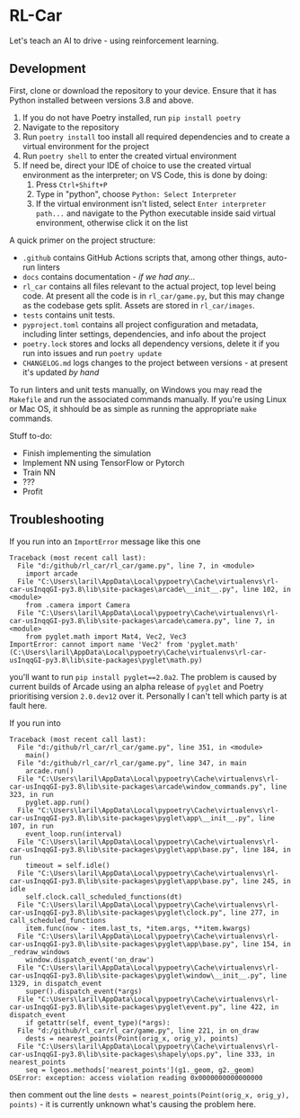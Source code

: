 # RL-Car

Let's teach an AI to drive - using reinforcement learning.

## Development

First, clone or download the repository to your device. Ensure that it has Python installed between versions 3.8 and above.

1. If you do not have Poetry installed, run `pip install poetry`
2. Navigate to the repository
3. Run `poetry install` too install all required dependencies and to create a virtual environment for the project
4. Run `poetry shell` to enter the created virtual environment
5. If need be, direct your IDE of choice to use the created virtual environment as the interpreter; on VS Code, this is done by doing:
   1. Press `Ctrl+Shift+P`
   2. Type in "python", choose `Python: Select Interpreter`
   3. If the virtual environment isn't listed, select `Enter interpreter path...` and navigate to the Python executable inside said virtual environment, otherwise click it on the list

A quick primer on the project structure:

- `.github` contains GitHub Actions scripts that, among other things, auto-run linters
- `docs` contains documentation - _if we had any..._
- `rl_car` contains all files relevant to the actual project, top level being code. At present all the code is in `rl_car/game.py`, but this may change as the codebase gets split. Assets are stored in `rl_car/images`.
- `tests` contains unit tests.
- `pyproject.toml` contains all project configuration and metadata, including linter settings, dependencies, and info about the project
- `poetry.lock` stores and locks all dependency versions, delete it if you run into issues and run `poetry update`
- `CHANGELOG.md` logs changes to the project between versions - at present it's updated _by hand_

To run linters and unit tests manually, on Windows you may read the `Makefile` and run the associated commands manually. If you're using Linux or Mac OS, it shhould be as simple as running the appropriate `make` commands.

Stuff to-do:

- Finish implementing the simulation
- Implement NN using TensorFlow or Pytorch
- Train NN
- ???
- Profit

## Troubleshooting

If you run into an `ImportError` message like this one

```text
Traceback (most recent call last):
  File "d:/github/rl_car/rl_car/game.py", line 7, in <module>
    import arcade
  File "C:\Users\laril\AppData\Local\pypoetry\Cache\virtualenvs\rl-car-usInqqGI-py3.8\lib\site-packages\arcade\__init__.py", line 102, in <module>
    from .camera import Camera
  File "C:\Users\laril\AppData\Local\pypoetry\Cache\virtualenvs\rl-car-usInqqGI-py3.8\lib\site-packages\arcade\camera.py", line 7, in <module>
    from pyglet.math import Mat4, Vec2, Vec3
ImportError: cannot import name 'Vec2' from 'pyglet.math' (C:\Users\laril\AppData\Local\pypoetry\Cache\virtualenvs\rl-car-usInqqGI-py3.8\lib\site-packages\pyglet\math.py)
```

you'll want to run `pip install pyglet==2.0a2`. The problem is caused by current builds of Arcade using an alpha release of `pyglet` and Poetry prioritising version `2.0.dev12` over it. Personally I can't tell which party is at fault here.

If you run into

```text
Traceback (most recent call last):
  File "d:/github/rl_car/rl_car/game.py", line 351, in <module>
    main()
  File "d:/github/rl_car/rl_car/game.py", line 347, in main
    arcade.run()
  File "C:\Users\laril\AppData\Local\pypoetry\Cache\virtualenvs\rl-car-usInqqGI-py3.8\lib\site-packages\arcade\window_commands.py", line 323, in run
    pyglet.app.run()
  File "C:\Users\laril\AppData\Local\pypoetry\Cache\virtualenvs\rl-car-usInqqGI-py3.8\lib\site-packages\pyglet\app\__init__.py", line 107, in run
    event_loop.run(interval)
  File "C:\Users\laril\AppData\Local\pypoetry\Cache\virtualenvs\rl-car-usInqqGI-py3.8\lib\site-packages\pyglet\app\base.py", line 184, in run
    timeout = self.idle()
  File "C:\Users\laril\AppData\Local\pypoetry\Cache\virtualenvs\rl-car-usInqqGI-py3.8\lib\site-packages\pyglet\app\base.py", line 245, in idle
    self.clock.call_scheduled_functions(dt)
  File "C:\Users\laril\AppData\Local\pypoetry\Cache\virtualenvs\rl-car-usInqqGI-py3.8\lib\site-packages\pyglet\clock.py", line 277, in call_scheduled_functions
    item.func(now - item.last_ts, *item.args, **item.kwargs)
  File "C:\Users\laril\AppData\Local\pypoetry\Cache\virtualenvs\rl-car-usInqqGI-py3.8\lib\site-packages\pyglet\app\base.py", line 154, in _redraw_windows
    window.dispatch_event('on_draw')
  File "C:\Users\laril\AppData\Local\pypoetry\Cache\virtualenvs\rl-car-usInqqGI-py3.8\lib\site-packages\pyglet\window\__init__.py", line 1329, in dispatch_event
    super().dispatch_event(*args)
  File "C:\Users\laril\AppData\Local\pypoetry\Cache\virtualenvs\rl-car-usInqqGI-py3.8\lib\site-packages\pyglet\event.py", line 422, in dispatch_event
    if getattr(self, event_type)(*args):
  File "d:/github/rl_car/rl_car/game.py", line 221, in on_draw
    dests = nearest_points(Point(orig_x, orig_y), points)
  File "C:\Users\laril\AppData\Local\pypoetry\Cache\virtualenvs\rl-car-usInqqGI-py3.8\lib\site-packages\shapely\ops.py", line 333, in nearest_points
    seq = lgeos.methods['nearest_points'](g1._geom, g2._geom)
OSError: exception: access violation reading 0x0000000000000000
```

then comment out the line `dests = nearest_points(Point(orig_x, orig_y), points)` - it is currently unknown what's causing the problem here.
